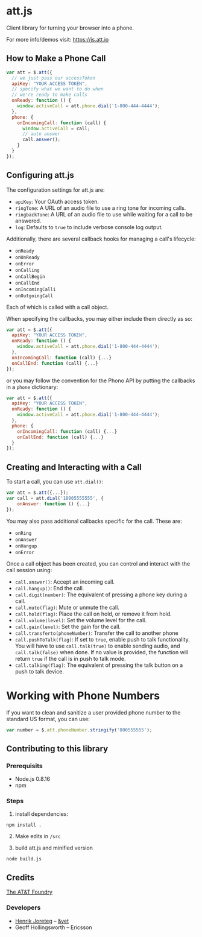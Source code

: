 # att.js

Client library for turning your browser into a phone.

For more info/demos visit: https://js.att.io

## How to Make a Phone Call

```js
var att = $.att({
  // we just pass our accessToken
  apiKey: "YOUR ACCESS TOKEN",
  // specify what we want to do when
  // we're ready to make calls
  onReady: function () {
    window.activeCall = att.phone.dial('1-800-444-4444');
  },
  phone: {
    onIncomingCall: function (call) {
      window.activeCall = call;
      // auto answer
      call.answer();
    }
  }
});

```

## Configuring att.js

The configuration settings for att.js are:

* `apiKey`: Your OAuth access token. 
* `ringTone`: A URL of an audio file to use a ring tone for incoming calls.
* `ringbackTone`: A URL of an audio file to use while waiting for a call to be answered.
* `log`: Defaults to `true` to include verbose console log output.

Additionally, there are several callback hooks for managing a call's lifecycle:

* `onReady`
* `onUnReady`
* `onError`
* `onCalling`
* `onCallBegin`
* `onCallEnd`
* `onIncomingCalli`
* `onOutgoingCall`

Each of which is called with a call object.

When specifying the callbacks, you may either include them directly as so:

```js
var att = $.att({
  apiKey: "YOUR ACCESS TOKEN",
  onReady: function () {
    window.activeCall = att.phone.dial('1-800-444-4444');
  },
  onIncomingCall: function (call) {...}
  onCallEnd: function (call) {...}
});
```

or you may follow the convention for the Phono API by putting the
callbacks in a `phone` dictionary:

```js
var att = $.att({
  apiKey: "YOUR ACCESS TOKEN",
  onReady: function () {
    window.activeCall = att.phone.dial('1-800-444-4444');
  },
  phone: {
    onIncomingCall: function (call) {...}
    onCallEnd: function (call) {...}
  }
});
```

## Creating and Interacting with a Call

To start a call, you can use `att.dial()`:

```js
var att = $.att({...});
var call = att.dial('18005555555', {
    onAnswer: function () {...}
});
```

You may also pass additional callbacks specific for the call. These are:

* `onRing`
* `onAnswer`
* `onHangup`
* `onError`

Once a call object has been created, you can control and interact with the call
session using:

* `call.answer()`: Accept an incoming call.
* `call.hangup()`: End the call.
* `call.digit(number)`: The equivalent of pressing a phone key during a call.
* `call.mute(flag)`: Mute or unmute the call.
* `call.hold(flag)`: Place the call on hold, or remove it from hold.
* `call.volume(level)`: Set the volume level for the call.
* `call.gain(level)`: Set the gain for the call.
* `call.transferto(phoneNumber)`: Transfer the call to another phone
* `call.pushToTalk(flag)`: If set to `true`, enable push to talk functionality. You will have to use `call.talk(true)` to enable sending audio, and `call.talk(false)` when done. If no value is provided, the function will return `true` if the call is in push to talk mode.
* `call.talking(flag)`: The equivalent of pressing the talk button on a push to talk device.

# Working with Phone Numbers

If you want to clean and sanitize a user provided phone number to the standard US format, 
you can use:

```js
var number = $.att.phoneNumber.stringify('800555555');
```

## Contributing to this library
### Prerequisits

- Node.js 0.8.16
- npm

### Steps

1. install dependencies:

```
npm install .
```

2. Make edits in `/src`

3. build att.js and minified version

```
node build.js
```

## Credits

[The AT&T Foundry](https://foundry.att.com/)

### Developers

- [Henrik Joreteg](http://andyet.com/team/henrik/) – [&yet](http://andyet.com)
- Geoff Hollingsworth – Ericsson
